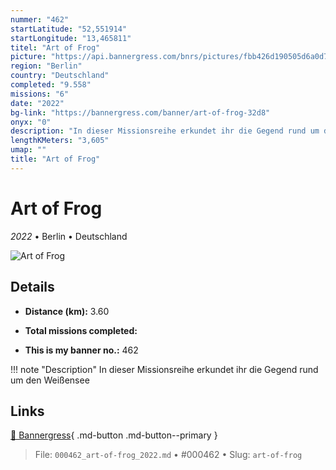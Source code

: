 ```yaml
---
nummer: "462"
startLatitude: "52,551914"
startLongitude: "13,465811"
titel: "Art of Frog"
picture: "https://api.bannergress.com/bnrs/pictures/fbb426d190505d6a0d7b13faa23e28ab"
region: "Berlin"
country: "Deutschland"
completed: "9.558"
missions: "6"
date: "2022"
bg-link: "https://bannergress.com/banner/art-of-frog-32d8"
onyx: "0"
description: "In dieser Missionsreihe erkundet ihr die Gegend rund um den Weißensee"
lengthKMeters: "3,605"
umap: ""
title: "Art of Frog"
---
```

# Art of Frog

*2022* • Berlin • Deutschland

![Art of Frog](https://api.bannergress.com/bnrs/pictures/fbb426d190505d6a0d7b13faa23e28ab)

## Details
- **Distance (km):** 3.60

- **Total missions completed:** 
- **This is my banner no.:** 462


!!! note "Description"
    In dieser Missionsreihe erkundet ihr die Gegend rund um den Weißensee



## Links
[🔗 Bannergress](https://bannergress.com/banner/art-of-frog-32d8){ .md-button .md-button--primary }



> File: `000462_art-of-frog_2022.md` • #000462 • Slug: `art-of-frog`
